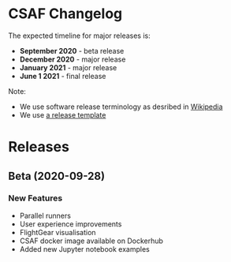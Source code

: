 # CSAF Changelog

The expected timeline for major releases is:
* **September 2020** - beta release
* **December 2020** - major release
* **January 2021** - major release
* **June 1 2021** - final release

Note:
* We use software release terminology as desribed in [Wikipedia](https://en.wikipedia.org/wiki/Software_release_life_cycle)
* We use [a release template](https://gist.github.com/angrytoast/11017762)

# Releases

## Beta (2020-09-28)

### New Features
* Parallel runners
* User experience improvements
* FlightGear visualisation
* CSAF docker image available on Dockerhub
* Added new Jupyter notebook examples
